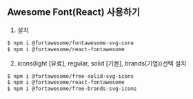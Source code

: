 ## Awesome Font(React) 사용하기

1. 설치 
````bash
$ npm i @fortawesome/fontawesome-svg-core
$ npm i @fortawesome/react-fontawesome
````

2. icons(light [유료], regular, solid [기본], brands(기업))선택 설치
````bash
$ npm i @fortawesome/free-solid-svg-icons
$ npm i @fortawesome/react-fontawesome
$ npm i @fortawesome/free-brands-svg-icons
````

